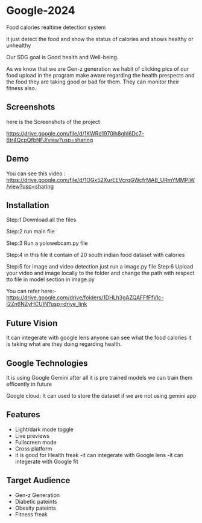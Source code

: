 # Google-2024

Food calories realtime detection system

it just detect the food and show the status of calories and shows healthy or unhealthy 

Our SDG goal is Good health and Well-being.

As we know that we are Gen-z generation we habit of clicking pics of our food upload in the program make aware regarding the health prespects and the food they are taking good or bad for them.
They can monitor their fitness also.


## Screenshots

here is the Screenshots of the project

https://drive.google.com/file/d/1KWRd1970lh8ghl6Dc7-6tr4QcpQfbNFJ/view?usp=sharing
## Demo

You can see this video :
https://drive.google.com/file/d/1OGx52XurEEVcrqGWcfrMAB_URmYMMPiW/view?usp=sharing


## Installation

Step:1 Download all the files

Step:2 run main file

Step:3 Run a yolowebcam.py file

Step:4 in this file it contain of 20 south indian food dataset with calories 

Step:5 for image and video detection just run a image.py file
Step:6 Upload your video and image locally to the folder and change the path with respect tto file in model section in image.py

You can refer here:-
https://drive.google.com/drive/folders/1DHLh3gAZQAFFfFfVlc-I2Zn6NZyHCUIN?usp=drive_link 
## Future Vision
It can integerate with google lens anyone can see what the food calories it is taking what are they doing regarding health.
## Google Technologies
It is using Google Gemini after all it is pre trained models we can train them efficently in future

Google cloud: It can used to store the dataset if we are not using gemini app
## Features

- Light/dark mode toggle
- Live previews
- Fullscreen mode
- Cross platform
- it is good for Health freak
-it can integerate with Google lens
-it can integerate with Google fit



## Target Audience
- Gen-z Generation
- Diabetic pateints
- Obesity pateints
- Fitness freak

